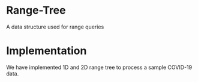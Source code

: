 # Range-Tree

A data structure used for range queries

# Implementation

We have implemented 1D and 2D range tree to process a sample COVID-19 data.
